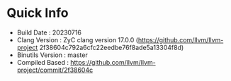 # Quick Info
* Build Date : 20230716
* Clang Version : ZyC clang version 17.0.0 (https://github.com/llvm/llvm-project 2f38604c792a6cfc22eedbe76f8ade5a13304f8d)
* Binutils Version : master
* Compiled Based : https://github.com/llvm/llvm-project/commit/2f38604c


